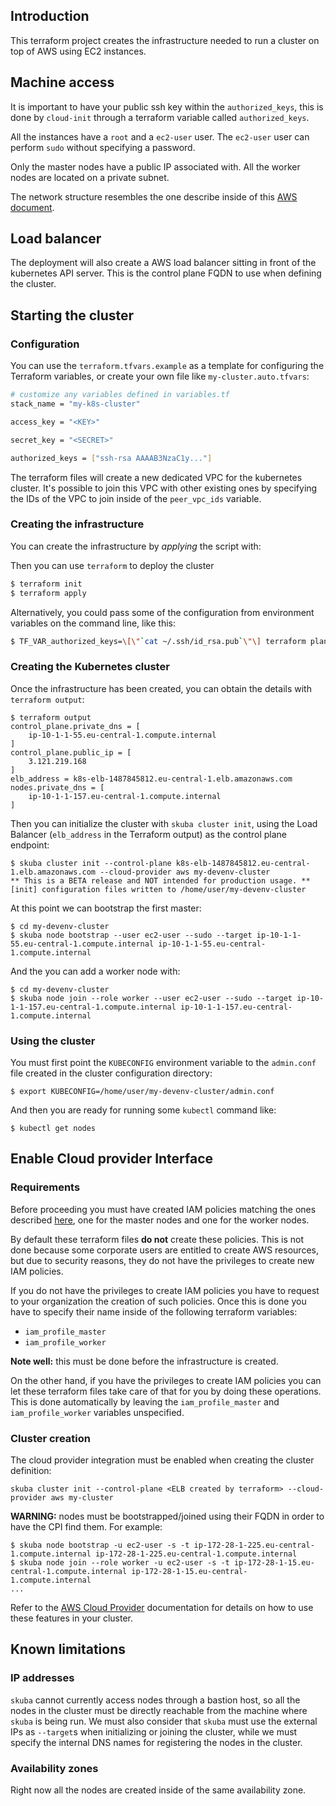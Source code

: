 ## Introduction

This terraform project creates the infrastructure needed to run a
cluster on top of AWS using EC2 instances.

## Machine access

It is important to have your public ssh key within the `authorized_keys`,
this is done by `cloud-init` through a terraform variable called `authorized_keys`.

All the instances have a `root` and a `ec2-user` user. The `ec2-user` user can
perform `sudo` without specifying a password.

Only the master nodes have a public IP associated with. All the worker nodes
are located on a private subnet.

The network structure resembles the one describe inside of this
[AWS document](https://docs.aws.amazon.com/vpc/latest/userguide/VPC_Scenario2.html).

## Load balancer

The deployment will also create a AWS load balancer sitting in front of the
kubernetes API server. This is the control plane FQDN to use when defining
the cluster.

## Starting the cluster

### Configuration

You can use the `terraform.tfvars.example` as a template for configuring
the Terraform variables, or create your own file like `my-cluster.auto.tfvars`:

```sh
# customize any variables defined in variables.tf
stack_name = "my-k8s-cluster"

access_key = "<KEY>"

secret_key = "<SECRET>"

authorized_keys = ["ssh-rsa AAAAB3NzaC1y..."]
```


The terraform files will create a new dedicated VPC for the kubernetes cluster.
It's possible to join this VPC with other existing ones by specifying the IDs
of the VPC to join inside of the `peer_vpc_ids` variable.

### Creating the infrastructure

You can create the infrastructure by _applying_ the script with:

Then you can use `terraform` to deploy the cluster

```sh
$ terraform init
$ terraform apply
```

Alternatively, you could pass some of the configuration from environment
variables on the command line, like this:

```sh
$ TF_VAR_authorized_keys=\[\"`cat ~/.ssh/id_rsa.pub`\"\] terraform plan
```

### Creating the Kubernetes cluster

Once the infrastructure has been created, you can obtain the details with
`terraform output`:

```console
$ terraform output
control_plane.private_dns = [
    ip-10-1-1-55.eu-central-1.compute.internal
]
control_plane.public_ip = [
    3.121.219.168
]
elb_address = k8s-elb-1487845812.eu-central-1.elb.amazonaws.com
nodes.private_dns = [
    ip-10-1-1-157.eu-central-1.compute.internal
]
```

Then you can initialize the cluster with `skuba cluster init`, using the Load Balancer (`elb_address` in the Terraform output) as the control plane endpoint:

```console
$ skuba cluster init --control-plane k8s-elb-1487845812.eu-central-1.elb.amazonaws.com --cloud-provider aws my-devenv-cluster
** This is a BETA release and NOT intended for production usage. **
[init] configuration files written to /home/user/my-devenv-cluster
```

At this point we can bootstrap the first master:

```console
$ cd my-devenv-cluster
$ skuba node bootstrap --user ec2-user --sudo --target ip-10-1-1-55.eu-central-1.compute.internal ip-10-1-1-55.eu-central-1.compute.internal
```

And the  you can add a worker node with:

```console
$ cd my-devenv-cluster
$ skuba node join --role worker --user ec2-user --sudo --target ip-10-1-1-157.eu-central-1.compute.internal ip-10-1-1-157.eu-central-1.compute.internal
```

### Using the cluster

You must first point the `KUBECONFIG` environment variable to the `admin.conf`
file created in the cluster configuration directory:

```console
$ export KUBECONFIG=/home/user/my-devenv-cluster/admin.conf
```

And then you are ready for running some `kubectl` command like:

```console
$ kubectl get nodes
```

## Enable Cloud provider Interface

### Requirements

Before proceeding you must have created IAM policies matching the ones described
[here](https://github.com/kubernetes/cloud-provider-aws#iam-policy), one
for the master nodes and one for the worker nodes.

By default these terraform files **do not** create these policies. This is not
done because some corporate users are entitled to create AWS resources, but
due to security reasons, they do not have the privileges to create new IAM
policies.

If you do not have the privileges to create IAM policies you have to request
to your organization the creation of such policies.
Once this is done you have to specify their name inside of the following
terraform variables:

  * `iam_profile_master`
  * `iam_profile_worker`

**Note well:** this must be done before the infrastructure is created.


On the other hand, if you have the privileges to create IAM policies you can
let these terraform files take care of that for you by doing these operations.
This is done automatically by leaving the `iam_profile_master` and
`iam_profile_worker` variables unspecified.

### Cluster creation

The cloud provider integration must be enabled when creating the cluster
definition:

```
skuba cluster init --control-plane <ELB created by terraform> --cloud-provider aws my-cluster
```

**WARNING:** nodes must be bootstrapped/joined using their FQDN in order to
have the CPI find them. For example:

```
$ skuba node bootstrap -u ec2-user -s -t ip-172-28-1-225.eu-central-1.compute.internal ip-172-28-1-225.eu-central-1.compute.internal
$ skuba node join --role worker -u ec2-user -s -t ip-172-28-1-15.eu-central-1.compute.internal ip-172-28-1-15.eu-central-1.compute.internal
...
```

Refer to the [AWS Cloud Provider](https://kubernetes.io/docs/concepts/cluster-administration/cloud-providers/#aws)
documentation for details on how to use these features in your cluster.

## Known limitations

### IP addresses

`skuba` cannot currently access nodes through a bastion host, so all
the nodes in the cluster must be directly reachable from the machine where
`skuba` is being run. We must also consider that `skuba` must use
the external IPs as `--target`s when initializing or joining the cluster,
while we must specify the internal DNS names for registering the nodes
in the cluster.

### Availability zones

Right now all the nodes are created inside of the same availability zone.
